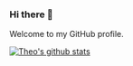 ### Hi there 👋

Welcome to my GitHub profile.

[![Theo's github stats](https://github-readme-stats.vercel.app/api?username=TheoBearman&show_icons=true&count_private=true)](https://github.com/anuraghazra/github-readme-stats)

<!--
**TheoBearman/TheoBearman** is a ✨ _special_ ✨ repository because its `README.md` (this file) appears on your GitHub profile.

Here are some ideas to get you started:

- 🔭 I’m currently working on ...
- 🌱 I’m currently learning ...
- 👯 I’m looking to collaborate on ...
- 🤔 I’m looking for help with ...
- 💬 Ask me about ...
- 📫 How to reach me: ...
- 😄 Pronouns: ...
- ⚡ Fun fact: ...
-->

